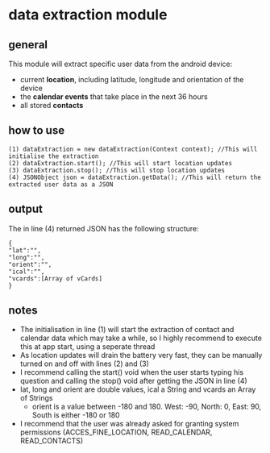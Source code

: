 # data extraction module
## general
This module will extract specific user data from the android device:
* current **location**, including latitude, longitude and orientation of the device
* the **calendar events** that take place in the next 36 hours
* all stored **contacts**

## how to use
    (1) dataExtraction = new dataExtraction(Context context); //This will initialise the extraction
    (2) dataExtraction.start(); //This will start location updates
    (3) dataExtraction.stop(); //This will stop location updates
    (4) JSONObject json = dataExtraction.getData(); //This will return the extracted user data as a JSON

## output
The in line (4) returned JSON has the following structure:

    {
    "lat":"",
    "long":"",
    "orient":"",
    "ical":"",
    "vcards":[Array of vCards]
    }

## notes
* The initialisation in line (1) will start the extraction of contact and calendar data which may take a while,
so I highly recommend to execute this at app start, using a seperate thread
* As location updates will drain the battery very fast, they can be manually turned on and off with lines (2) and (3)
* I recommend calling the start() void when the user starts typing his question and calling the stop() void after
getting the JSON in line (4)
* lat, long and orient are double values, ical a String and vcards an Array of Strings
    * orient is a value between -180 and 180. West: -90, North: 0, East: 90, South is either -180 or 180
* I recommend that the user was already asked for granting system permissions (ACCES_FINE_LOCATION, READ_CALENDAR, READ_CONTACTS)
